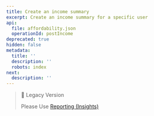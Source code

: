 ```yaml
---
title: Create an income summary
excerpt: Create an income summary for a specific user
api:
  file: affordability.json
  operationId: postIncome
deprecated: true
hidden: false
metadata:
  title: ''
  description: ''
  robots: index
next:
  description: ''
---
```

> 📘 Legacy Version
>
> Please Use [Reporting (Insights)](https://api.basiq.io/reference/createreport)
